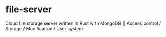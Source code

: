 # file-server
Cloud file storage server written in Rust with MongoDB ||  Access control / Storage / Modification / User system 

